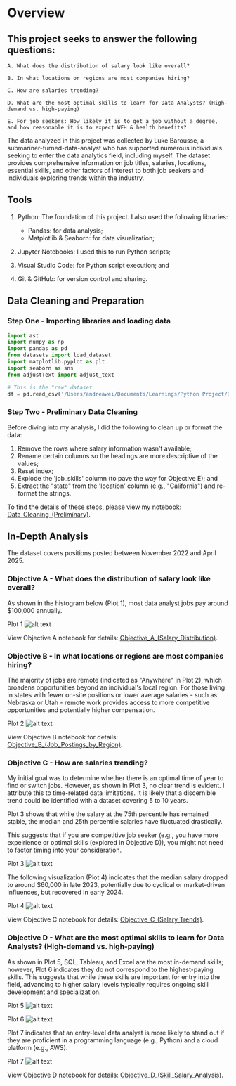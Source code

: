 # Overview

## This project seeks to answer the following questions:

    A. What does the distribution of salary look like overall? 

    B. In what locations or regions are most companies hiring? 

    C. How are salaries trending? 

    D. What are the most optimal skills to learn for Data Analysts? (High-demand vs. high-paying) 

    E. For job seekers: How likely it is to get a job without a degree, and how reasonable it is to expect WFH & health benefits?

The data analyzed in this project was collected by Luke Barousse, a submariner-turned-data-analyst who has supported numerous individuals seeking to enter the data analytics field, including myself. The dataset provides comprehensive information on job titles, salaries, locations, essential skills, and other factors of interest to both job seekers and individuals exploring trends within the industry.

## Tools

1. Python: The foundation of this project. I also used the following libraries:
    - Pandas: for data analysis; 
    - Matplotlib & Seaborn: for data visualization; 

2. Jupyter Notebooks: I used this to run Python scripts; 

3. Visual Studio Code: for Python script execution; and

4. Git & GitHub: for version control and sharing.

## Data Cleaning and Preparation

### Step One - Importing libraries and loading data

```python
import ast
import numpy as np
import pandas as pd
from datasets import load_dataset
import matplotlib.pyplot as plt  
import seaborn as sns
from adjustText import adjust_text

# This is the "raw" dataset
df = pd.read_csv('/Users/andreawei/Documents/Learnings/Python Project/Datasets/gsearch_jobs.csv')
```
### Step Two - Preliminary Data Cleaning

Before diving into my analysis, I did the following to clean up or format the data:
1. Remove the rows where salary information wasn't available; 
2. Rename certain columns so the headings are more descriptive of the values; 
3. Reset index; 
4. Explode the 'job_skills' column (to pave the way for Objective E); and
5. Extract the "state" from the 'location' column (e.g., "California") and re-format the strings.

To find the details of these steps, please view my notebook: [Data_Cleaning_(Preliminary)](Data_Cleaning_(Preliminary).ipynb).

## In-Depth Analysis

The dataset covers positions posted between November 2022 and April 2025.

### Objective A - What does the distribution of salary look like overall? 

As shown in the histogram below (Plot 1), most data analyst jobs pay around $100,000 annually.

Plot 1
![alt text](image.png)

View Objective A notebook for details: [Objective_A_(Salary_Distribution)](Objective_A_(Salary_Distribution).ipynb).

### Objective B - In what locations or regions are most companies hiring? 

The majority of jobs are remote (indicated as "Anywhere" in Plot 2), which broadens opportunities beyond an individual's local region. For those living in states with fewer on-site positions or lower average salaries - such as Nebraska or Utah - remote work provides access to more competitive opportunities and potentially higher compensation.

Plot 2 ![alt text](image-1.png)

View Objective B notebook for details: [Objective_B_(Job_Postings_by_Region)](Objective_B_(Job_Postings_by_Region).ipynb).

### Objective C - How are salaries trending? 

My initial goal was to determine whether there is an optimal time of year to find or switch jobs. However, as shown in Plot 3, no clear trend is evident. I attribute this to time-related data limitations. It is likely that a discernible trend could be identified with a dataset covering 5 to 10 years.

Plot 3 shows that while the salary at the 75th percentile has remained stable, the median and 25th percentile salaries have fluctuated drastically.

This suggests that if you are competitive job seeker (e.g., you have more expeirience or optimal skills (explored in Objective D)), you might not need to factor timing into your consideration.

Plot 3
![alt text](image-2.png)

The following visualization (Plot 4) indicates that the median salary dropped to around $60,000 in late 2023, potentially due to cyclical or market-driven influences, but recovered in early 2024.

Plot 4
![alt text](image-3.png)

View Objective C notebook for details: [Objective_C_(Salary_Trends)](Objective_C_(Salary_Trends).ipynb).

### Objective D - What are the most optimal skills to learn for Data Analysts? (High-demand vs. high-paying) 

As shown in Plot 5, SQL, Tableau, and Excel are the most in-demand skills; however, Plot 6 indicates they do not correspond to the highest-paying skills. This suggests that while these skills are important for entry into the field, advancing to higher salary levels typically requires ongoing skill development and specialization.

Plot 5
![alt text](image-4.png)

Plot 6
![alt text](image-5.png)

Plot 7 indicates that an entry-level data analyst is more likely to stand out if they are proficient in a programming language (e.g., Python) and a cloud platform (e.g., AWS).

Plot 7
![alt text](image-6.png)

View Objective D notebook for details: [Objective_D_(Skill_Salary_Analysis)](Objective_D_(Skill_Salary_Analysis).ipynb).



